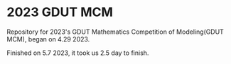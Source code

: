# 2023 GDUT MCM
Repository for 2023's GDUT Mathematics Competition of Modeling(GDUT MCM), began on 4.29 2023.

Finished on 5.7 2023, it took us 2.5 day to finish.
